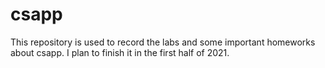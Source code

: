 # csapp
This repository is used to record the labs and some important homeworks about csapp. I plan to finish it in the first half of 2021.
